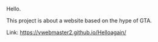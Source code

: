 Hello.

This project is about a website based on the hype of GTA.

Link: https://vwebmaster2.github.io/Helloagain/
